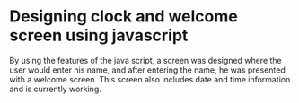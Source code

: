 # Designing clock and welcome screen using javascript
By using the features of the java script, a screen was designed where the user would enter his name, and after entering the name, he was presented with a welcome screen. This screen also includes date and time information and is currently working.